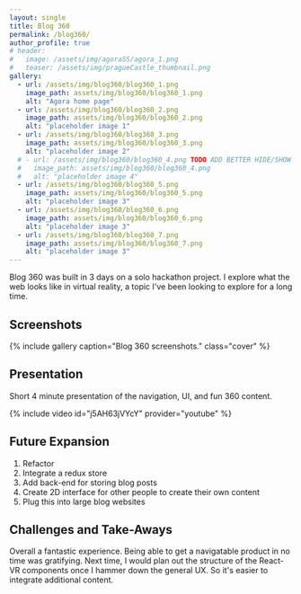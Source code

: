 ```yaml
---
layout: single
title: Blog 360
permalink: /blog360/
author_profile: true
# header:
#   image: /assets/img/agoraSS/agora_1.png
#   teaser: /assets/img/pragueCastle_thumbnail.png
gallery:
  - url: /assets/img/blog360/blog360_1.png
    image_path: assets/img/blog360/blog360_1.png
    alt: "Agora home page"
  - url: /assets/img/blog360/blog360_2.png
    image_path: assets/img/blog360/blog360_2.png
    alt: "placeholder image 1"
  - url: /assets/img/blog360/blog360_3.png
    image_path: assets/img/blog360/blog360_3.png
    alt: "placeholder image 2"
  # - url: /assets/img/blog360/blog360_4.png TODO ADD BETTER HIDE/SHOW DISPLAY
  #   image_path: assets/img/blog360/blog360_4.png
  #   alt: "placeholder image 4"
  - url: /assets/img/blog360/blog360_5.png
    image_path: assets/img/blog360/blog360_5.png
    alt: "placeholder image 3"
  - url: /assets/img/blog360/blog360_6.png
    image_path: assets/img/blog360/blog360_6.png
    alt: "placeholder image 3"
  - url: /assets/img/blog360/blog360_7.png
    image_path: assets/img/blog360/blog360_7.png
    alt: "placeholder image 3"
---
```


Blog 360 was built in 3 days on a solo hackathon project. I explore what the web looks like in virtual reality, a topic I've been looking to explore for a long time.

<h2>Screenshots</h2>

{% include gallery caption="Blog 360 screenshots." class="cover" %}

<a name="presentation"></a>

<h2>Presentation</h2>

Short 4 minute presentation of the navigation, UI, and fun 360 content.

{% include video id="j5AH63jVYcY" provider="youtube" %}

<h2>Future Expansion</h2>

1. Refactor
2. Integrate a redux store
3. Add back-end for storing blog posts
4. Create 2D interface for other people to create their own content
5. Plug this into large blog websites

<h2>Challenges and Take-Aways</h2>

Overall a fantastic experience. Being able to get a navigatable product in no time was gratifying. Next time, I would plan out the structure of the React-VR components once I hammer down the general UX. So it's easier to integrate additional content.

